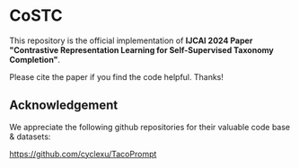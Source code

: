 # CoSTC

This repository is the official implementation of **IJCAI 2024 Paper "Contrastive Representation Learning for Self-Supervised Taxonomy Completion"**.


Please cite the paper if you find the code helpful. Thanks!


## Acknowledgement
We appreciate the following github repositories for their valuable code base & datasets:

<https://github.com/cyclexu/TacoPrompt>